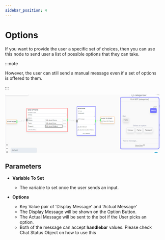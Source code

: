 ```yaml
---
sidebar_position: 4
---
```


# Options

If you want to provide the user a specific set of choices, then you can use this node to send user a list of possible options that they can take.

:::note

However, the user can still send a manual message even if a set of options is offered to them.

:::

![alt text](image-11.png)

## Parameters

- **Variable To Set**

  - The variable to set once the user sends an input.

- **Options**
  - Key Value pair of 'Display Message' and 'Actual Message'
  - The Display Message will be shown on the Option Button.
  - The Actual Message will be sent to the bot if the User picks an option.
  - Both of the message can accept **handlebar** values. Please check Chat Status Object on how to use this
